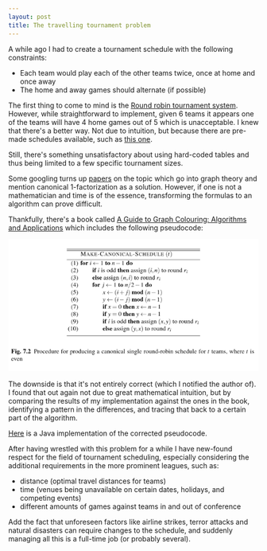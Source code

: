 ```yaml
---
layout: post
title: The travelling tournament problem
---
```


A while ago I had to create a tournament schedule with the following constraints:

- Each team would play each of the other teams twice, once at home and once away
- The home and away games should alternate (if possible)

The first thing to come to mind is the [Round robin tournament system](https://en.wikipedia.org/wiki/Round-robin_tournament). However, while straightforward to implement, given 6 teams it appears one of the teams will have 4 home games out of 5 which is unacceptable. I knew that there's a better way. Not due to intuition, but because there are pre-made schedules available, such as [this one](http://sgvda.rhadt.com/data/forms/6&8&10sched.pdf).

Still, there's something unsatisfactory about using hard-coded tables and thus being limited to a few specific tournament sizes.

Some googling turns up [papers](http://repository.cmu.edu/cgi/viewcontent.cgi?article=1512&context=tepper) on the topic which go into graph theory and mention canonical 1-factorization as a solution. However, if one is not a mathematician and time is of the essence, transforming the formulas to an algorithm can prove difficult.

Thankfully, there's a book called [A Guide to Graph Colouring: Algorithms and Applications](http://www.springer.com/gp/book/9783319257280) which includes the following pseudocode:

<img src="/images/posts/2017-6-15/canonical-schedule.png">

The downside is that it's not entirely correct (which I notified the author of). I found that out again not due to great mathematical intuition, but by comparing the results of my implementation against the ones in the book, identifying a pattern in the differences, and tracing that back to a certain part of the algorithm.

[Here](https://bitbucket.org/snippets/vambo/XLKb7/roundrobin) is a Java implementation of the corrected pseudocode.

After having wrestled with this problem for a while I have new-found respect for the field of tournament scheduling, especially considering the additional requirements in the more prominent leagues, such as:
- distance (optimal travel distances for teams)
- time (venues being unavailable on certain dates, holidays, and competing events)
- different amounts of games against teams in and out of conference

Add the fact that unforeseen factors like airline strikes, terror attacks and natural disasters can require changes to the schedule, and suddenly managing all this is a full-time job (or probably several).






